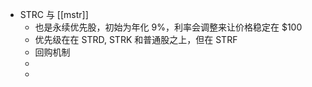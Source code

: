 - STRC 与 [[mstr]]
	- 也是永续优先股，初始为年化 9%，利率会调整来让价格稳定在 $100
	- 优先级在在 STRD, STRK 和普通股之上，但在 STRF
	- 回购机制
	-
	-
